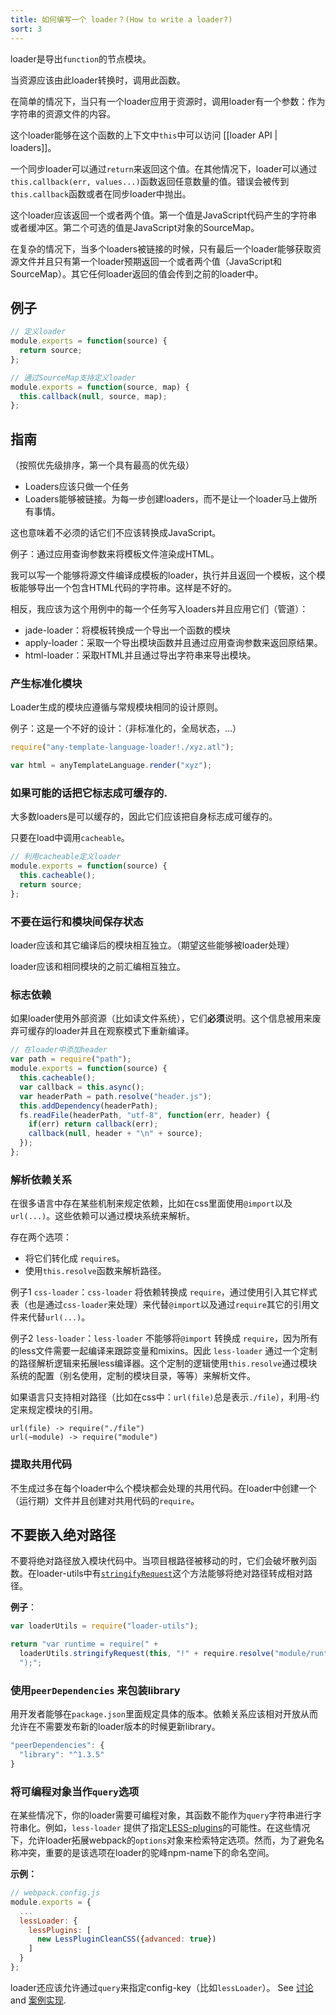 ```yaml
---
title: 如何编写一个 loader？(How to write a loader?)
sort: 3
---
```


loader是导出`function`的节点模块。

当资源应该由此loader转换时，调用此函数。

在简单的情况下，当只有一个loader应用于资源时，调用loader有一个参数：作为字符串的资源文件的内容。

这个loader能够在这个函数的上下文中`this`中可以访问 [[loader API | loaders]]。

一个同步loader可以通过`return`来返回这个值。在其他情况下，loader可以通过`this.callback(err, values...)`函数返回任意数量的值。错误会被传到`this.callback`函数或者在同步loader中抛出。

这个loader应该返回一个或者两个值。第一个值是JavaScript代码产生的字符串或者缓冲区。第二个可选的值是JavaScript对象的SourceMap。

在复杂的情况下，当多个loaders被链接的时候，只有最后一个loader能够获取资源文件并且只有第一个loader预期返回一个或者两个值（JavaScript和SourceMap）。其它任何loader返回的值会传到之前的loader中。

## 例子

``` javascript
// 定义loader
module.exports = function(source) {
  return source;
};
```

``` javascript
// 通过SourceMap支持定义loader
module.exports = function(source, map) {
  this.callback(null, source, map);
};
```

## 指南

（按照优先级排序，第一个具有最高的优先级）

* Loaders应该只做一个任务
* Loaders能够被链接。为每一步创建loaders，而不是让一个loader马上做所有事情。

这也意味着不必须的话它们不应该转换成JavaScript。

例子：通过应用查询参数来将模板文件渲染成HTML。

我可以写一个能够将源文件编译成模板的loader，执行并且返回一个模板，这个模板能够导出一个包含HTML代码的字符串。这样是不好的。

相反，我应该为这个用例中的每一个任务写入loaders并且应用它们（管道）：

* jade-loader：将模板转换成一个导出一个函数的模块
* apply-loader：采取一个导出模块函数并且通过应用查询参数来返回原结果。
* html-loader：采取HTML并且通过导出字符串来导出模块。

### 产生标准化模块

Loader生成的模块应遵循与常规模块相同的设计原则。

例子：这是一个不好的设计：（非标准化的，全局状态，...）

```javascript
require("any-template-language-loader!./xyz.atl");

var html = anyTemplateLanguage.render("xyz");
```

### 如果可能的话把它标志成可缓存的.

大多数loaders是可以缓存的，因此它们应该把自身标志成可缓存的。

只要在load中调用`cacheable`。

```javascript
// 利用cacheable定义loader
module.exports = function(source) {
  this.cacheable();
  return source;
};
```

### 不要在运行和模块间保存状态

loader应该和其它编译后的模块相互独立。（期望这些能够被loader处理）

loader应该和相同模块的之前汇编相互独立。

### 标志依赖

如果loader使用外部资源（比如读文件系统），它们**必须**说明。这个信息被用来废弃可缓存的loader并且在观察模式下重新编译。

``` javascript
// 在loader中添加header
var path = require("path");
module.exports = function(source) {
  this.cacheable();
  var callback = this.async();
  var headerPath = path.resolve("header.js");
  this.addDependency(headerPath);
  fs.readFile(headerPath, "utf-8", function(err, header) {
    if(err) return callback(err);
    callback(null, header + "\n" + source);
  });
};
```

### 解析依赖关系

在很多语言中存在某些机制来规定依赖，比如在css里面使用`@import`以及`url(...)`。这些依赖可以通过模块系统来解析。

存在两个选项：

* 将它们转化成 `require`s。
* 使用`this.resolve`函数来解析路径。

例子1 `css-loader`：`css-loader` 将依赖转换成 `require`，通过使用引入其它样式表（也是通过`css-loader`来处理）来代替`@import`以及通过`require`其它的引用文件来代替`url(...)`。

例子2 `less-loader`：`less-loader` 不能够将`@import` 转换成 `require`，因为所有的less文件需要一起编译来跟踪变量和mixins。因此 `less-loader` 通过一个定制的路径解析逻辑来拓展less编译器。这个定制的逻辑使用`this.resolve`通过模块系统的配置（别名使用，定制的模块目录，等等）来解析文件。

如果语言只支持相对路径（比如在css中：`url(file)`总是表示`./file`），利用`~`约定来规定模块的引用。

``` text
url(file) -> require("./file")
url(~module) -> require("module")
```

### 提取共用代码

不生成过多在每个loader中么个模块都会处理的共用代码。在loader中创建一个（运行期）文件并且创建对共用代码的`require`。

## 不要嵌入绝对路径

不要将绝对路径放入模块代码中。当项目根路径被移动的时，它们会破坏散列函数。在loader-utils中有[`stringifyRequest`](https://github.com/webpack/loader-utils#stringifyrequest)这个方法能够将绝对路径转成相对路径。

**例子**：

``` js
var loaderUtils = require("loader-utils");

return "var runtime = require(" +
  loaderUtils.stringifyRequest(this, "!" + require.resolve("module/runtime")) +
  ");";
```

### 使用`peerDependencies` 来包装library

用开发者能够在`package.json`里面规定具体的版本。依赖关系应该相对开放从而允许在不需要发布新的loader版本的时候更新library。

``` javascript
"peerDependencies": {
  "library": "^1.3.5"
}
```

### 将可编程对象当作`query`选项

在某些情况下，你的loader需要可编程对象，其函数不能作为`query`字符串进行字符串化。例如，`less-loader` 提供了指定[LESS-plugins](https://github.com/webpack/less-loader#less-plugins)的可能性。在这些情况下，允许loader拓展webpack的`options`对象来检索特定选项。然而，为了避免名称冲突，重要的是该选项在loader的驼峰npm-name下的命名空间。

**示例：**

```javascript
// webpack.config.js
module.exports = {
  ...
  lessLoader: {
    lessPlugins: [
      new LessPluginCleanCSS({advanced: true})
    ]
  }
};
```

loader还应该允许通过`query`来指定config-key（比如`lessLoader`）。 See [讨论](https://github.com/webpack/less-loader/pull/40) and [案例实现](https://github.com/webpack/less-loader/blob/39f742b4624fceae6d9cf266e9554d07a32a9c14/index.js#L49-51).